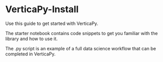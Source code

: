 # VerticaPy-Install

Use this guide to get started with VerticaPy.

The starter notebook contains code snippets to get you familiar with the library and how to use it.

The .py script is an example of a full data science workflow that can be completed in VerticaPy.
